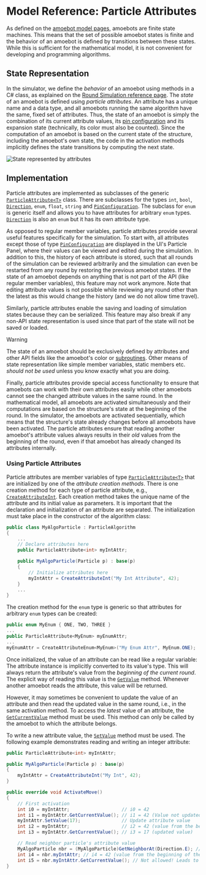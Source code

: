 # Model Reference: Particle Attributes

As defined on the [amoebot model pages](~/amoebot_model/home.md), amoebots are finite state machines.
This means that the set of possible amoebot states is finite and the behavior of an amoebot is defined by transitions between these states.
While this is sufficient for the mathematical model, it is not convenient for developing and programming algorithms.



## State Representation

In the simulator, we define the *behavior* of an amoebot using methods in a C# class, as explained on the [Round Simulation reference page](rounds.md).
The *state* of an amoebot is defined using *particle attributes*.
An attribute has a unique name and a data type, and all amoebots running the same algorithm have the same, fixed set of attributes.
Thus, the state of an amoebot is simply the combination of its current attribute values, its [pin configuration](pin_cfgs.md) and its expansion state (technically, its color must also be counted).
Since the computation of an amoebot is based on the current state of the structure, including the amoebot's own state, the code in the activation methods implicitly defines the state transitions by computing the next state.

![State represented by attributes](~/images/state_attributes.png "State represented by attributes")



## Implementation

Particle attributes are implemented as subclasses of the generic [`ParticleAttribute<T>`][1] class.
There are subclasses for the types `int`, `bool`, [`Direction`][2], `enum`, `float`, `string` and [`PinConfiguration`][3].
The subclass for `enum` is generic itself and allows you to have attributes for arbitrary `enum` types.
[`Direction`][2] is also an `enum` but it has its own attribute type.

As opposed to regular member variables, particle attributes provide several useful features specifically for the simulation.
To start with, all attributes except those of type [`PinConfiguration`][3] are displayed in the UI's Particle Panel, where their values can be viewed and edited during the simulation.
In addition to this, the history of each attribute is stored, such that all rounds of the simulation can be reviewed arbitrarily and the simulation can even be restarted from any round by restoring the previous amoebot states.
If the state of an amoebot depends on anything that is not part of the API (like regular member variables), this feature may not work anymore.
Note that editing attribute values is not possible while reviewing any round other than the latest as this would change the history (and we do not allow time travel).

Similarly, particle attributes enable the saving and loading of simulation states because they can be serialized.
This feature may also break if any non-API state representation is used since that part of the state will not be saved or loaded.

> [!WARNING]
> The state of an amoebot should be exclusively defined by attributes and other API fields like the amoebot's color or [subroutines](subroutines.md).
> Other means of state representation like simple member variables, static members etc. *should not be used* unless you know exactly what you are doing.

Finally, particle attributes provide special access functionality to ensure that amoebots can work with their own attributes easily while other amoebots cannot see the changed attribute values in the same round.
In the mathematical model, all amoebots are activated simultaneously and their computations are based on the structure's state at the beginning of the round.
In the simulator, the amoebots are activated sequentially, which means that the structure's state already changes before all amoebots have been activated.
The particle attributes ensure that reading another amoebot's attribute values always results in their *old* values from the beginning of the round, even if that amoebot has already changed its attributes internally.


### Using Particle Attributes

Particle attributes are member variables of type [`ParticleAttribute<T>`][1] that are initialized by one of the *attribute creation methods*.
There is one creation method for each type of particle attribute, e.g., [`CreateAttributeInt`][4].
Each creation method takes the unique name of the attribute and its initial value as parameters.
It is important that the declaration and initialization of an attribute are separated.
The initialization must take place in the constructor of the algorithm class:
```csharp
public class MyAlgoParticle : ParticleAlgorithm
{
    ...
    // Declare attributes here
    public ParticleAttribute<int> myIntAttr;

    public MyAlgoParticle(Particle p) : base(p)
    {
    	// Initialize attributes here
        myIntAttr = CreateAttributeInt("My Int Attribute", 42);
    }
    ...
}
```

The creation method for the `enum` type is generic so that attributes for arbitrary `enum` types can be created:
```csharp
public enum MyEnum { ONE, TWO, THREE }
...
public ParticleAttribute<MyEnum> myEnumAttr;
...
myEnumAttr = CreateAttributeEnum<MyEnum>("My Enum Attr", MyEnum.ONE);
```

Once initialized, the value of an attribute can be read like a regular variable: The attribute instance is implicitly converted to its value's type.
This will always return the attribute's value from the *beginning of the current round*.
The explicit way of reading this value is the [`GetValue`][5] method.
Whenever another amoebot reads the attribute, this value will be returned.

However, it may sometimes be convenient to update the value of an attribute and then read the updated value in the same round, i.e., in the same activation method.
To access the *latest* value of an attribute, the [`GetCurrentValue`][6] method must be used.
This method can only be called by the amoebot to which the attribute belongs.

To write a new attribute value, the [`SetValue`][7] method must be used.
The following example demonstrates reading and writing an integer attribute:
```csharp
public ParticleAttribute<int> myIntAttr;

public MyAlgoParticle(Particle p) : base(p)
{
    myIntAttr = CreateAttributeInt("My Int", 42);
}

public override void ActivateMove()
{
    // First activation
    int i0 = myIntAttr;                   // i0 = 42
    int i1 = myIntAttr.GetCurrentValue(); // i1 = 42 (Value not updated yet)
    myIntAttr.SetValue(17);               // Update attribute value
    int i2 = myIntAttr;                   // i2 = 42 (value from the beginning of the round)
    int i3 = myIntAttr.GetCurrentValue(); // i3 = 17 (updated value)

    // Read neighbor particle's attribute value
    MyAlgoParticle nbr = (MyAlgoParticle)GetNeighborAt(Direction.E); // Find a neighbor
    int i4 = nbr.myIntAttr; // i4 = 42 (value from the beginning of the round)
    int i5 = nbr.myIntAttr.GetCurrentValue(); // Not allowed! Leads to exception
}
```



[1]: xref:AS2.Sim.ParticleAttribute`1
[2]: xref:AS2.Direction
[3]: xref:AS2.Sim.PinConfiguration
[4]: xref:AS2.Sim.ParticleAlgorithm.CreateAttributeInt(System.String,System.Int32)
[5]: xref:AS2.Sim.ParticleAttribute`1.GetValue
[6]: xref:AS2.Sim.ParticleAttribute`1.GetCurrentValue
[7]: xref:AS2.Sim.ParticleAttribute`1.SetValue(`0)

